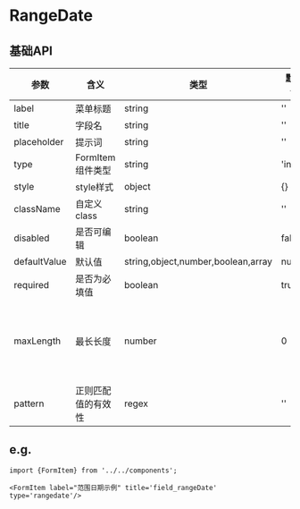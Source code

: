 # RangeDate

## 基础API
| 参数 | 含义 | 类型 | 默认值 | 备注 |
| --------- | --------- | --------- | --------- | --------- |
|label|菜单标题|string|''||
|title|字段名|string|''||
|placeholder|提示词|string|''||
|type|FormItem组件类型|string|'input'||
|style|style样式|object|{}||
|className|自定义class|string|''||
|disabled|是否可编辑|boolean|false||
|defaultValue|默认值|string,object,number,boolean,array|null||
|required|是否为必填值|boolean|true||
|maxLength|最长长度|number|0|0为不做限制|
|pattern|正则匹配值的有效性|regex|''||

## e.g.
```      
import {FormItem} from '../../components';
   
<FormItem label="范围日期示例" title='field_rangeDate' type='rangedate'/>
```
